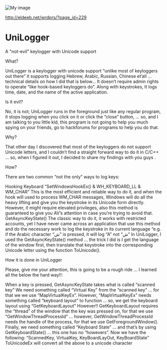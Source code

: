 ![My image](http://eldeeb.net/wrdprs/wp-content/uploads/2013/02/03.png)

http://eldeeb.net/wrdprs/?page_id=229


UniLogger
=========
A "not-evil" keylogger with Unicode support


What?

UniLogger is a keylogger with unicode support “unlike most of keyloggers out there” it supports logging Hebrew, Arabic, Russian, Chinese et’all … technical details on how I did that is below…
It doesn’t require admin rights to operate “like hook-based keyloggers do”.
Along with keystrokes, It logs time, date, and the name of the active application.


Is it evil?

No, it is not; UniLogger runs in the foreground just like any regular program, it  stops logging when you click on it or click the “close” button, … so, and I am talking to you little kid, this program is not going to help you much spying on your friends, go to hackforums for programs to help you do that.


Why?

That other day I discovered that most of the keyloggers do not support Unicode letters, and I couldn’t find a straight forward way to do it in C/C++ … so, when I figured it out, I decided to share my findings with you guys  .


How?

There are two common “not the only” ways to log keys:

Hooking Keyboard “SetWindowsHookEx() & WH_KEYBOARD_LL & WM_CHAR”
This is the most efficient and reliable way to do it, and when the hook will used to process WM_CHAR messages, Windows will do all the heavy lifting and give you the keystroke in its Unicode form directly.
However, it might require elevated privileges, also this method is guaranteed to give you AV’s attention in case you’re trying to avoid that.
GetAsyncKeyState()
The classic way to do it, it works with restricted accounts, yet I have never came across an application that use this method and do the necessary work to log the keystroke in its current language “e.g. if the Arabic character “ش” is pressed, it will log “A” not “ش”
In UniLogger, I used the GetAsyncKeyState() method … the trick I did is I get the language of the window first, then translate that keystroke into the corresponding Unicode letter using the function ToUnicode().


How it is done in UniLogger

Please, give me your attention, this is going to be a rough ride … I learned all the below the hard way!!:

When a key is pressed, GetAsyncKeyState takes what is called “scanned key”
We need something called “Virtual Key” from the “scanned key” … for that we we use “MapVirtualKeyEx”.
However, “MapVirtualKeyEx” needs something called “keyboard layout” to function … so, we get the keyboard layout using “GetKeyboardLayout”
However!! GetKeyboardLayout requires the “thread” of the window that the key was pressed on, for that we use “GetWindowThreadProcessId”
…  however, GetWindowThreadProcessId needs the handle of the process, for that we use GetForegroundWindow().
Finally, we need something called “Keyboard State” … and that’s by using GetKeyboardState() … this one has no “howevers”.
Now we have the following: “ScannedKey, VirtualKey, KeyBoardLayOut, KeyBoardState”
ToUnicodeEx will convert all the above to a unicode character 


